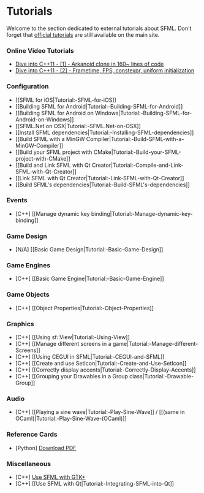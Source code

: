 # Tutorials

Welcome to the section dedicated to external tutorials about SFML. Don't forget that [official tutorials](http://www.sfml-dev.org/tutorials/) are still available on the main site.

### Online Video Tutorials
* [Dive into C++11 - [1] - Arkanoid clone in 160~ lines of code](http://www.youtube.com/watch?v=_4K3tsKa1Uc)
* [Dive into C++11 - [2] - Frametime, FPS, constexpr, uniform initialization](http://www.youtube.com/watch?v=tPbrWAbzyTE)

### Configuration

* [[SFML for iOS|Tutorial:-SFML-for-iOS]]
* [[Building SFML for Android|Tutorial:-Building-SFML-for-Android]]
* [[Building SFML for Android on Windows|Tutorial:-Building-SFML-for-Android-on-Windows]]
* [[SFML.Net on OSX|Tutorial:-SFML.Net-on-OSX]]
* [[Install SFML dependencies|Tutorial:-Installing-SFML-dependencies]]
* [[Build SFML with a MinGW Compiler|Tutorial:-Build-SFML-with-a-MinGW-Compiler]]
* [[Build your SFML project with CMake|Tutorial:-Build-your-SFML-project-with-CMake]]
* [[Build and Link SFML with Qt Creator|Tutorial:-Compile-and-Link-SFML-with-Qt-Creator]]
* [[Link SFML with Qt Creator|Tutorial:-Link-SFML-with-Qt-Creator]]
* [[Build SFML's dependencies|Tutorial:-Build-SFML's-dependencies]]

### Events

* [C++] [[Manage dynamic key binding|Tutorial:-Manage-dynamic-key-binding]]

### Game Design
* [N/A] [[Basic Game Design|Tutorial:-Basic-Game-Design]]

### Game Engines
* [C++] [[Basic Game Engine|Tutorial:-Basic-Game-Engine]]

### Game Objects
* [C++] [[Object Properties|Tutorial:-Object-Properties]]

### Graphics

* [C++] [[Using sf::View|Tutorial:-Using-View]]
* [C++] [[Manage different screens in a game|Tutorial:-Manage-different-Screens]]
* [C++] [[Using CEGUI in SFML|Tutorial:-CEGUI-and-SFML]]
* [C++] [[Create and use SetIcon|Tutorial:-Create-and-Use-SetIcon]]
* [C++] [[Correctly display accents|Tutorial:-Correctly-Display-Accents]]
* [C++] [[Grouping your Drawables in a Group class|Tutorial:-Drawable-Group]]

### Audio
* [C++] [[Playing a sine wave|Tutorial:-Play-Sine-Wave]] / [[(same in OCaml)|Tutorial:-Play-Sine-Wave-(OCaml)]]

### Reference Cards

* [Python] [Download PDF](http://www.losersjuegos.com.ar/_media/referencia/apuntes/pysfml/pysfml_reference_card.pdf)

### Miscellaneous

* [C++] [Use SFML with GTK+](http://lalaland.github.com/gtkGuide.html)
* [C++] [[Use SFML with Qt|Tutorial:-Integrating-SFML-into-Qt]]
